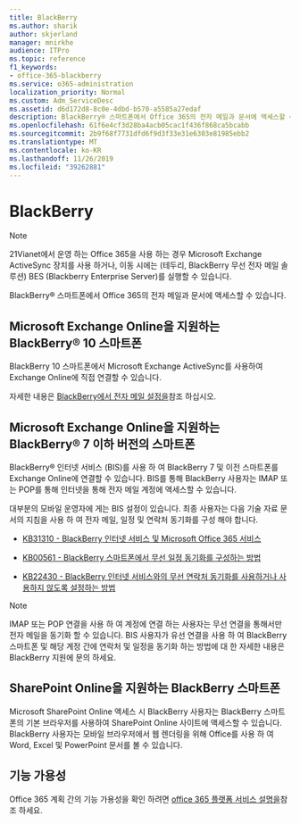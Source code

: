 ```yaml
---
title: BlackBerry
ms.author: sharik
author: skjerland
manager: mnirkhe
audience: ITPro
ms.topic: reference
f1_keywords:
- office-365-blackberry
ms.service: o365-administration
localization_priority: Normal
ms.custom: Adm_ServiceDesc
ms.assetid: d6d172d8-8c0e-4dbd-b570-a5585a27edaf
description: BlackBerry® 스마트폰에서 Office 365의 전자 메일과 문서에 액세스할 수 있습니다.
ms.openlocfilehash: 61f6e4cf3d28ba4acb05cac1f436f868ca5bcabb
ms.sourcegitcommit: 2b9f68f7731dfd6f9d3f33e31e6303e81985ebb2
ms.translationtype: MT
ms.contentlocale: ko-KR
ms.lasthandoff: 11/26/2019
ms.locfileid: "39262881"
---
```

# <a name="blackberry"></a>BlackBerry

> [!NOTE]
> 21Vianet에서 운영 하는 Office 365을 사용 하는 경우 Microsoft Exchange ActiveSync 장치를 사용 하거나, 이동 시에는 (테두리, BlackBerry 무선 전자 메일 솔루션) BES (Blackberry Enterprise Server)를 실행할 수 있습니다. 
  
BlackBerry® 스마트폰에서 Office 365의 전자 메일과 문서에 액세스할 수 있습니다.
  
## <a name="blackberry-10-smartphones-with-microsoft-exchange-online"></a>Microsoft Exchange Online을 지원하는 BlackBerry® 10 스마트폰

BlackBerry 10 스마트폰에서 Microsoft Exchange ActiveSync를 사용하여 Exchange Online에 직접 연결할 수 있습니다.
  
자세한 내용은 [BlackBerry에서 전자 메일 설정을](https://go.microsoft.com/fwlink/?linkid=863394)참조 하십시오.
  
## <a name="blackberry-7-and-earlier-smartphones-with-microsoft-exchange-online"></a>Microsoft Exchange Online을 지원하는 BlackBerry® 7 이하 버전의 스마트폰

BlackBerry® 인터넷 서비스 (BIS)를 사용 하 여 BlackBerry 7 및 이전 스마트폰를 Exchange Online에 연결할 수 있습니다. BIS를 통해 BlackBerry 사용자는 IMAP 또는 POP를 통해 인터넷을 통해 전자 메일 계정에 액세스할 수 있습니다.
  
대부분의 모바일 운영자에 게는 BIS 설정이 있습니다. 최종 사용자는 다음 기술 자료 문서의 지침을 사용 하 여 전자 메일, 일정 및 연락처 동기화를 구성 해야 합니다.
  
- [KB31310 - BlackBerry 인터넷 서비스 및 Microsoft Office 365 서비스](https://go.microsoft.com/fwlink/?LinkID=826158&amp;clcid=0x409)
    
- [KB00561 - BlackBerry 스마트폰에서 무선 일정 동기화를 구성하는 방법](https://go.microsoft.com/fwlink/?LinkID=826160&amp;clcid=0x409)
    
- [KB22430 - BlackBerry 인터넷 서비스와의 무선 연락처 동기화를 사용하거나 사용하지 않도록 설정하는 방법](https://go.microsoft.com/fwlink/?LinkID=826161&amp;clcid=0x409)
    
> [!NOTE]
> IMAP 또는 POP 연결을 사용 하 여 계정에 연결 하는 사용자는 무선 연결을 통해서만 전자 메일을 동기화 할 수 있습니다. BIS 사용자가 유선 연결을 사용 하 여 BlackBerry 스마트폰 및 해당 계정 간에 연락처 및 일정을 동기화 하는 방법에 대 한 자세한 내용은 BlackBerry 지원에 문의 하세요. 
  
## <a name="blackberry-smartphones-with-sharepoint-online"></a>SharePoint Online을 지원하는 BlackBerry 스마트폰

Microsoft SharePoint Online 액세스 시 BlackBerry 사용자는 BlackBerry 스마트폰의 기본 브라우저를 사용하여 SharePoint Online 사이트에 액세스할 수 있습니다. BlackBerry 사용자는 모바일 브라우저에서 웹 렌더링을 위해 Office를 사용 하 여 Word, Excel 및 PowerPoint 문서를 볼 수 있습니다.
  
## <a name="feature-availability"></a>기능 가용성

Office 365 계획 간의 기능 가용성을 확인 하려면 [office 365 플랫폼 서비스 설명을](office-365-platform-service-description.md)참조 하세요.
  